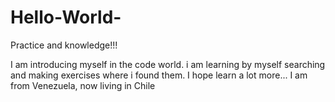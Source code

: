 # Hello-World-
Practice and knowledge!!!

I am introducing myself in the code world. i am learning by myself searching and making exercises where i found them. I hope learn a lot more... I am from Venezuela, now living in Chile
